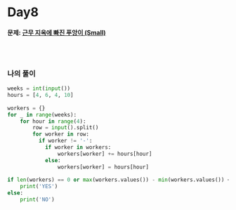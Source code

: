 # Day8

**문제: [근무 지옥에 빠진 푸앙이 (Small)](https://www.acmicpc.net/problem/25593)**

<br/>
<br/>



### 나의 풀이  
```python
weeks = int(input())
hours = [4, 6, 4, 10]
  
workers = {}
for _ in range(weeks):
    for hour in range(4):
        row = input().split()
        for worker in row:
          if worker != '-':
            if worker in workers:
                workers[worker] += hours[hour]
            else:
                workers[worker] = hours[hour]
  
if len(workers) == 0 or max(workers.values()) - min(workers.values()) <= 12:
    print('YES')
else:
    print('NO')
```



<br/>
<br/>

